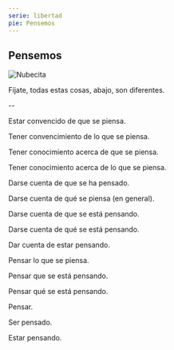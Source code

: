 ```yaml
---
serie: libertad
pie: Pensemos
---
```


## Pensemos

![Nubecita](/foto/fb_mussi.webp)

Fíjate, todas estas cosas, abajo, son diferentes.

--

Estar convencido de que se piensa.

Tener convencimiento de lo que se piensa.

Tener conocimiento acerca de que se piensa.

Tener conocimiento acerca de lo que se piensa.

Darse cuenta de que se ha pensado.

Darse cuenta de qué se piensa (en general).

Darse cuenta de que se está pensando.

Darse cuenta de qué se está pensando.

Dar cuenta de estar pensando.

Pensar lo que se piensa.

Pensar que se está pensando.

Pensar qué se está pensando.

Pensar.

Ser pensado.

Estar pensando.
